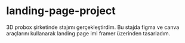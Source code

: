 # landing-page-project
3D probox şirketinde stajımı gerçekleştirdim.
Bu stajda figma ve canva araçlarını kullanarak landing page imi framer üzerinden tasarladım.
